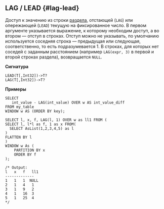 ## LAG / LEAD {#lag-lead}

Доступ к значению из строки [раздела](../../../syntax/window.md#partition), отстающей (`LAG`) или опережающей (`LEAD`) текущую на фиксированное число. В первом аргументе указывается выражение, к которому необходим доступ, а во втором — отступ в строках. Отступ можно не указывать, по умолчанию используется соседняя строка — предыдущая или следующая, соответственно, то есть подразумевается 1. В строках, для которых нет соседей с заданным расстоянием (например `LAG(expr, 3)` в первой и второй строках раздела), возвращается `NULL`.

**Сигнатура**
```
LEAD(T[,Int32])->T?
LAG(T[,Int32])->T?
```

**Примеры**
``` yql
SELECT
   int_value - LAG(int_value) OVER w AS int_value_diff
FROM my_table
WINDOW w AS (ORDER BY key);
```

```yql
SELECT l, x, f, LAG(l, 1) OVER w as ll1 FROM (
SELECT l, l*l as f, 1 as x FROM(
  SELECT AsList(1,2,3,4,5) as l
)
FLATTEN BY l
)
WINDOW w As (
    PARTITION BY x
    ORDER BY f
);

/* Output:
l	x	f	ll1
-------------
1	1	1  NULL
2	1	4	1
3	1	9	2
4	1	16	3
5	1	25	4
*/

```
